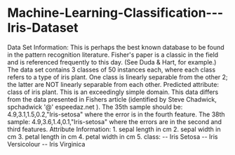 # Machine-Learning-Classification---Iris-Dataset
Data Set Information:  This is perhaps the best known database to be found in the pattern recognition literature. Fisher's paper is a classic in the field and is referenced frequently to this day. (See Duda &amp; Hart, for example.) The data set contains 3 classes of 50 instances each, where each class refers to a type of iris plant. One class is linearly separable from the other 2; the latter are NOT linearly separable from each other.  Predicted attribute: class of iris plant.  This is an exceedingly simple domain.  This data differs from the data presented in Fishers article (identified by Steve Chadwick, spchadwick '@' espeedaz.net ). The 35th sample should be: 4.9,3.1,1.5,0.2,"Iris-setosa" where the error is in the fourth feature. The 38th sample: 4.9,3.6,1.4,0.1,"Iris-setosa" where the errors are in the second and third features.  Attribute Information:  1. sepal length in cm 2. sepal width in cm 3. petal length in cm 4. petal width in cm 5. class: -- Iris Setosa -- Iris Versicolour -- Iris Virginica
